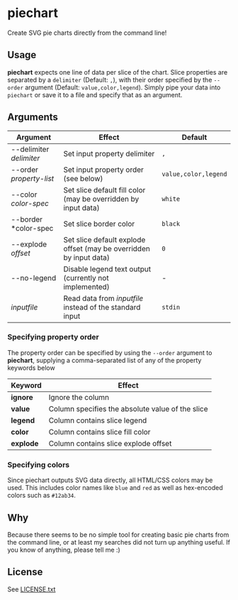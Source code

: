 # piechart
Create SVG pie charts directly from the command line!

## Usage
**piechart** expects one line of data per slice of the chart. Slice properties are separated by a `delimiter`
(Default: `,`), with their order specified by the `--order` argument (Default: `value,color,legend`).
Simply pipe your data into `piechart` or save it to a file and specify that as an argument.

## Arguments
Argument                | Effect                                                              | Default
------------------------|---------------------------------------------------------------------|-----------------
--delimiter *delimiter* | Set input property delimiter                                        | `,`
--order *property-list* | Set input property order (see below)                                | `value,color,legend`
--color *color-spec*    | Set slice default fill color (may be overridden by input data)      | `white`
--border *color-spec    | Set slice border color                                              | `black`
--explode *offset*      | Set slice default explode offset (may be overridden by input data)  | `0`
--no-legend             | Disable legend text output (currently not implemented)              | -
*inputfile*             | Read data from *inputfile* instead of the standard input            | `stdin`

### Specifying property order
The property order can be specified by using the `--order` argument to **piechart**, supplying a comma-separated list
of any of the property keywords below

Keyword       | Effect
--------------|--------------------------------------------------------
**ignore**    | Ignore the column
**value**     | Column specifies the absolute value of the slice
**legend**    | Column contains slice legend
**color**     | Column contains slice fill color
**explode**   | Column contains slice explode offset

### Specifying colors
Since piechart outputs SVG data directly, all HTML/CSS colors may be used. This includes color names like 
`blue` and `red` as well as hex-encoded colors such as `#12ab34`.

## Why
Because there seems to be no simple tool for creating basic pie charts from the command line,
or at least my searches did not turn up anything useful. If you know of anything, please tell me :)

## License
See [LICENSE.txt](LICENSE.txt)

